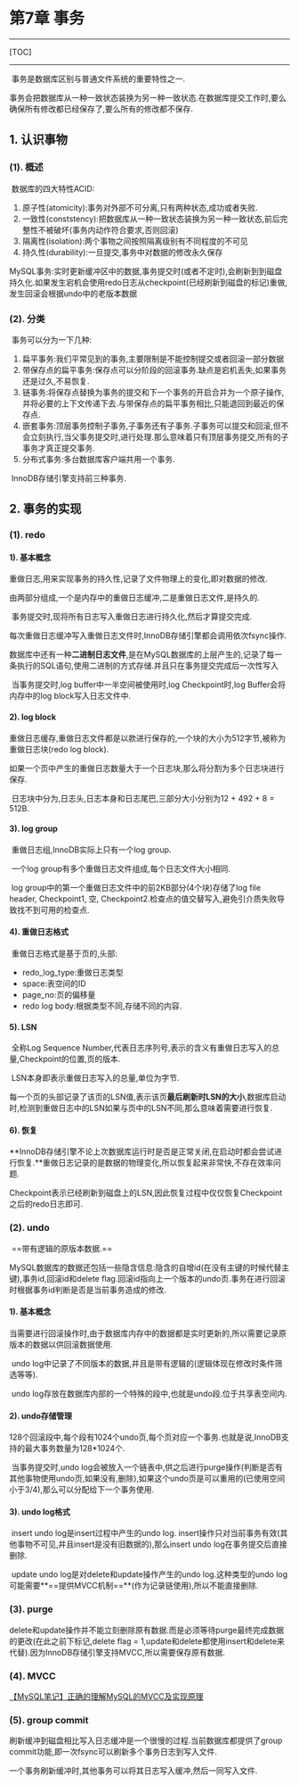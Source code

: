 # 第7章 事务

------

[TOC]

------

​		事务是数据库区别与普通文件系统的重要特性之一.

​		事务会把数据库从一种一致状态装换为另一种一致状态.在数据库提交工作时,要么确保所有修改都已经保存了,要么所有的修改都不保存.

## 1. 认识事物

### (1). 概述

​		数据库的四大特性ACID:

1.  原子性(atomicity):事务对外部不可分离,只有两种状态,成功或者失败.
1.  一致性(conststency):把数据库从一种一致状态装换为另一种一致状态,前后完整性不被破坏(事务内动作符合要求,否则回滚)
1.  隔离性(isolation):两个事物之间按照隔离级别有不同程度的不可见
1.  持久性(durability):一旦提交,事务中对数据的修改永久保存

​		MySQL事务:实时更新缓冲区中的数据,事务提交时(或者不定时),会刷新到到磁盘持久化.如果发生宕机会使用redo日志从checkpoint(已经刷新到磁盘的标记)重做,发生回滚会根据undo中的老版本数据

### (2). 分类

​		事务可以分为一下几种:

1.  扁平事务:我们平常见到的事务,主要限制是不能控制提交或者回滚一部分数据
1.  带保存点的扁平事务:保存点可以分阶段的回滚事务.缺点是宕机丢失,如果事务还是过久,不易恢复.
1.  链事务:将保存点替换为事务的提交和下一个事务的开启合并为一个原子操作,并将必要的上下文传递下去.与带保存点的扁平事务相比,只能退回到最近的保存点.
1.  嵌套事务:顶层事务控制子事务,子事务还有子事务.子事务可以提交和回滚,但不会立刻执行,当父事务提交时,进行处理.那么意味着只有顶层事务提交,所有的子事务才真正提交事务.
1.  分布式事务:多台数据库客户端共用一个事务.

​		InnoDB存储引擎支持前三种事务.

## 2. 事务的实现

### (1). redo

#### 1). 基本概念

​		重做日志,用来实现事务的持久性,记录了文件物理上的变化,即对数据的修改.

​		由两部分组成,一个是内存中的重做日志缓冲,二是重做日志文件,是持久的.

​		事务提交时,现将所有日志写入重做日志进行持久化,然后才算提交完成.

​		每次重做日志缓冲写入重做日志文件时,InnoDB存储引擎都会调用依次fsync操作.

​		数据库中还有一种**二进制日志文件**,是在MySQL数据库的上层产生的,记录了每一条执行的SQL语句,使用二进制的方式存储.并且只在事务提交完成后一次性写入

​		当事务提交时,log buffer中一半空间被使用时,log Checkpoint时,log Buffer会将内存中的log block写入日志文件中.

#### 2). log block

​		重做日志缓存,重做日志文件都是以款进行保存的,一个块的大小为512字节,被称为重做日志块(redo log block).

​		如果一个页中产生的重做日志数量大于一个日志块,那么将分割为多个日志块进行保存.

​		日志块中分为,日志头,日志本身和日志尾巴,三部分大小分别为12 + 492 + 8 = 512B.

#### 3). log group

​		重做日志组,InnoDB实际上只有一个log group.

​		一个log group有多个重做日志文件组成,每个日志文件大小相同.

​		log group中的第一个重做日志文件中的前2KB部分(4个块)存储了log file header, Checkpoint1, 空, Checkpoint2.检查点的值交替写入,避免引介质失败导致找不到可用的检查点.

#### 4). 重做日志格式

​		重做日志格式是基于页的,头部:

-   redo_log_type:重做日志类型
-   space:表空间的ID
-   page_no:页的偏移量
-   redo log body:根据类型不同,存储不同的内容.

#### 5). LSN

​		全称Log Sequence Number,代表日志序列号,表示的含义有重做日志写入的总量,Checkpoint的位置,页的版本.

​		LSN本身即表示重做日志写入的总量,单位为字节.

​		每一个页的头部记录了该页的LSN值,表示该页**最后刷新时LSN的大小**,数据库启动时,检测到重做日志中的LSN如果与页中的LSN不同,那么意味着需要进行恢复.

#### 6). 恢复

​		**InnoDB存储引擎不论上次数据库运行时是否是正常关闭,在启动时都会尝试进行恢复.**重做日志记录的是数据的物理变化,所以恢复起来非常快,不存在效率问题.

​		Checkpoint表示已经刷新到磁盘上的LSN,因此恢复过程中仅仅恢复Checkpoint之后的redo日志即可.

### (2). undo

​		==带有逻辑的原版本数据.==

​		MySQL数据库的数据还包括一些隐含信息:隐含的自增id(在没有主键的时候代替主键),事务id,回滚id和delete flag.回滚id指向上一个版本的undo页.事务在进行回滚时根据事务id判断是否是当前事务造成的修改.

#### 1). 基本概念

​		当需要进行回滚操作时,由于数据库内存中的数据都是实时更新的,所以需要记录原版本的数据以供回滚数据使用.

​		undo log中记录了不同版本的数据,并且是带有逻辑的(逻辑体现在修改时条件筛选等等).

​		undo log存放在数据库内部的一个特殊的段中,也就是undo段.位于共享表空间内.

#### 2). undo存储管理

​		128个回滚段中,每个段有1024个undo页,每个页对应一个事务.也就是说,InnoDB支持的最大事务数量为128*1024个.

​		当事务提交时,undo log会被放入一个链表中,供之后进行purge操作(判断是否有其他事物使用undo页,如果没有,删除),如果这个undo页是可以重用的(已使用空间小于3/4),那么可以分配给下一个事务使用.

#### 3). undo log格式

​		insert undo log是insert过程中产生的undo log. insert操作只对当前事务有效(其他事物不可见,并且insert是没有旧数据的),那么insert undo log在事务提交后直接删除.

​		update undo log是对delete和update操作产生的undo log.这种类型的undo log可能需要**==提供MVCC机制==**(作为记录链使用),所以不能直接删除.

### (3). purge

​		delete和update操作并不能立刻删除原有数据.而是必须等待purge最终完成数据的更改(在此之前下标记,delete flag = 1,update和delete都使用insert和delete来代替).因为InnoDB存储引擎支持MVCC,所以需要保存原有数据.

### (4). MVCC

[【MySQL笔记】正确的理解MySQL的MVCC及实现原理](https://blog.csdn.net/SnailMann/article/details/94724197)

### (5). group commit

​		刷新缓冲到磁盘相比写入日志缓冲是一个很慢的过程.当前数据库都提供了group commit功能,即一次fsync可以刷新多个事务日志到写入文件.

​		一个事务刷新缓冲时,其他事务可以将其日志写入缓冲,然后一同写入文件.